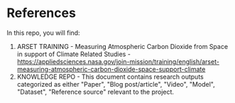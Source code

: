 # References

In this repo, you will find:
1. ARSET TRAINING - Measuring Atmospheric Carbon Dioxide from Space in support of Climate Related Studies - https://appliedsciences.nasa.gov/join-mission/training/english/arset-measuring-atmospheric-carbon-dioxide-space-support-climate
2. KNOWLEDGE REPO - This document contains research outputs categorized as either "Paper", "Blog post/article", "Video", "Model", "Dataset", "Reference source"  relevant to the project.
